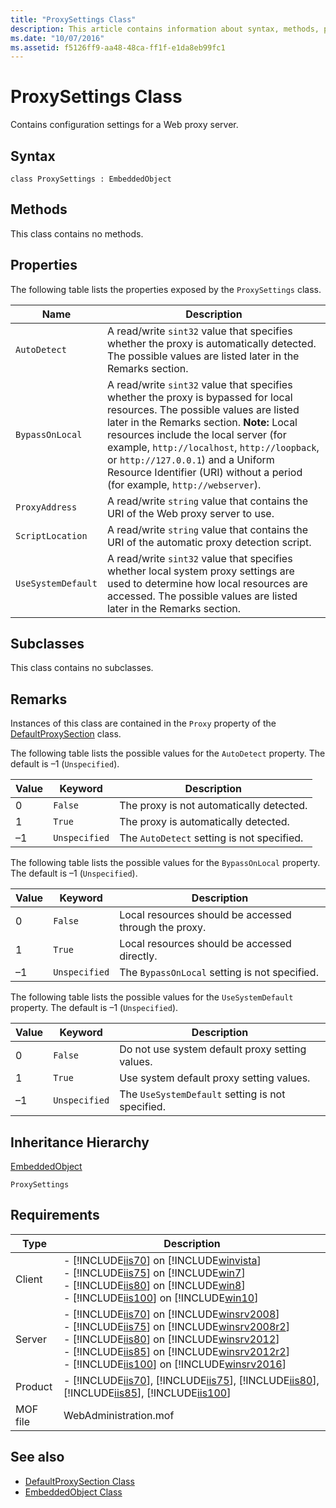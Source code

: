```yaml
---
title: "ProxySettings Class"
description: This article contains information about syntax, methods, properties, subclasses, inheritance hierarchy, and requirements for the ProxySettings class.
ms.date: "10/07/2016"
ms.assetid: f5126ff9-aa48-48ca-ff1f-e1da8eb99fc1
---
```

# ProxySettings Class

Contains configuration settings for a Web proxy server.

## Syntax

```vbs
class ProxySettings : EmbeddedObject
```

## Methods

This class contains no methods.

## Properties

The following table lists the properties exposed by the `ProxySettings` class.

|Name|Description|
|----------|-----------------|
|`AutoDetect`|A read/write `sint32` value that specifies whether the proxy is automatically detected. The possible values are listed later in the Remarks section.|
|`BypassOnLocal`|A read/write `sint32` value that specifies whether the proxy is bypassed for local resources. The possible values are listed later in the Remarks section. **Note:**  Local resources include the local server (for example, `http://localhost`, `http://loopback`, or `http://127.0.0.1`) and a Uniform Resource Identifier (URI) without a period (for example, `http://webserver`).|
|`ProxyAddress`|A read/write `string` value that contains the URI of the Web proxy server to use.|
|`ScriptLocation`|A read/write `string` value that contains the URI of the automatic proxy detection script.|
|`UseSystemDefault`|A read/write `sint32` value that specifies whether local system proxy settings are used to determine how local resources are accessed. The possible values are listed later in the Remarks section.|

## Subclasses

This class contains no subclasses.

## Remarks

Instances of this class are contained in the `Proxy` property of the [DefaultProxySection](../wmi-provider/defaultproxysection-class.md) class.

The following table lists the possible values for the `AutoDetect` property. The default is –1 (`Unspecified`).

|Value|Keyword|Description|
|-----------|-------------|-----------------|
|0|`False`|The proxy is not automatically detected.|
|1|`True`|The proxy is automatically detected.|
|–1|`Unspecified`|The `AutoDetect` setting is not specified.|

The following table lists the possible values for the `BypassOnLocal` property. The default is –1 (`Unspecified`).

|Value|Keyword|Description|
|-----------|-------------|-----------------|
|0|`False`|Local resources should be accessed through the proxy.|
|1|`True`|Local resources should be accessed directly.|
|–1|`Unspecified`|The `BypassOnLocal` setting is not specified.|

The following table lists the possible values for the `UseSystemDefault` property. The default is –1 (`Unspecified`).

|Value|Keyword|Description|
|-----------|-------------|-----------------|
|0|`False`|Do not use system default proxy setting values.|
|1|`True`|Use system default proxy setting values.|
|–1|`Unspecified`|The `UseSystemDefault` setting is not specified.|

## Inheritance Hierarchy

[EmbeddedObject](../wmi-provider/embeddedobject-class.md)

`ProxySettings`

## Requirements

|Type|Description|
|----------|-----------------|
|Client|-   [!INCLUDE[iis70](../wmi-provider/includes/iis70-md.md)] on [!INCLUDE[winvista](../wmi-provider/includes/winvista-md.md)]<br />-   [!INCLUDE[iis75](../wmi-provider/includes/iis75-md.md)] on [!INCLUDE[win7](../wmi-provider/includes/win7-md.md)]<br />-   [!INCLUDE[iis80](../wmi-provider/includes/iis80-md.md)] on [!INCLUDE[win8](../wmi-provider/includes/win8-md.md)]<br />-   [!INCLUDE[iis100](../wmi-provider/includes/iis100-md.md)] on [!INCLUDE[win10](../wmi-provider/includes/win10-md.md)]|
|Server|-   [!INCLUDE[iis70](../wmi-provider/includes/iis70-md.md)] on [!INCLUDE[winsrv2008](../wmi-provider/includes/winsrv2008-md.md)]<br />-   [!INCLUDE[iis75](../wmi-provider/includes/iis75-md.md)] on [!INCLUDE[winsrv2008r2](../wmi-provider/includes/winsrv2008r2-md.md)]<br />-   [!INCLUDE[iis80](../wmi-provider/includes/iis80-md.md)] on [!INCLUDE[winsrv2012](../wmi-provider/includes/winsrv2012-md.md)]<br />-   [!INCLUDE[iis85](../wmi-provider/includes/iis85-md.md)] on [!INCLUDE[winsrv2012r2](../wmi-provider/includes/winsrv2012r2-md.md)]<br />-   [!INCLUDE[iis100](../wmi-provider/includes/iis100-md.md)] on [!INCLUDE[winsrv2016](../wmi-provider/includes/winsrv2016-md.md)]|
|Product|-   [!INCLUDE[iis70](../wmi-provider/includes/iis70-md.md)], [!INCLUDE[iis75](../wmi-provider/includes/iis75-md.md)], [!INCLUDE[iis80](../wmi-provider/includes/iis80-md.md)], [!INCLUDE[iis85](../wmi-provider/includes/iis85-md.md)], [!INCLUDE[iis100](../wmi-provider/includes/iis100-md.md)]|
|MOF file|WebAdministration.mof|

## See also

- [DefaultProxySection Class](../wmi-provider/defaultproxysection-class.md)
- [EmbeddedObject Class](../wmi-provider/embeddedobject-class.md)
